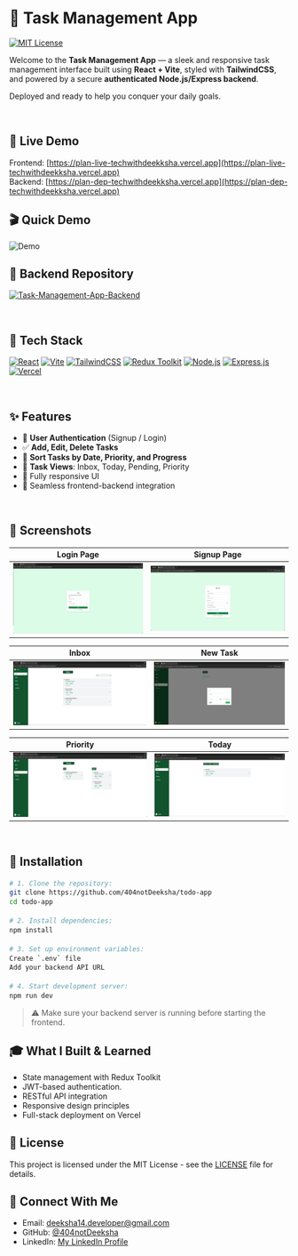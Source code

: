 # 📝 Task Management App
[![MIT License](https://img.shields.io/github/license/404notDeeksha/Task-Management-App?style=flat-square)](https://github.com/404notDeeksha/Task-Management-App/blob/main/LICENSE)


Welcome to the **Task Management App** — a sleek and responsive task management interface built using **React + Vite**, styled with **TailwindCSS**, and powered by a secure **authenticated Node.js/Express backend**.

Deployed and ready to help you conquer your daily goals.

<br />

## 🔗 Live Demo

Frontend: [https://plan-live-techwithdeekksha.vercel.app](https://plan-live-techwithdeekksha.vercel.app)  
Backend: [https://plan-dep-techwithdeekksha.vercel.app](https://plan-dep-techwithdeekksha.vercel.app)

## 🎬 Quick Demo
![Demo](demo.gif)

## 📂 Backend Repository
[![Task-Management-App-Backend](https://img.shields.io/badge/Task--Management--App--Backend-808080?style=for-the-badge&logo=github&logoColor=white)](https://github.com/404notDeeksha/Task-Management-App-Backend)

<br />

## 🚀 Tech Stack

[![React](https://img.shields.io/badge/React-20232A?style=for-the-badge&logo=react&logoColor=61DAFB)](https://reactjs.org/)
[![Vite](https://img.shields.io/badge/Vite-646CFF?style=for-the-badge&logo=vite&logoColor=FFD62E)](https://vitejs.dev/)
[![TailwindCSS](https://img.shields.io/badge/Tailwind_CSS-38B2AC?style=for-the-badge&logo=tailwind-css&logoColor=white)](https://tailwindcss.com/)
[![Redux Toolkit](https://img.shields.io/badge/Redux_Toolkit-593D88?style=for-the-badge&logo=redux&logoColor=white)](https://redux-toolkit.js.org/)
[![Node.js](https://img.shields.io/badge/Node.js-43853D?style=for-the-badge&logo=node-dot-js&logoColor=white)](https://nodejs.org/)
[![Express.js](https://img.shields.io/badge/Express.js-000000?style=for-the-badge&logo=express&logoColor=white)](https://expressjs.com/)
[![Vercel](https://img.shields.io/badge/Vercel-000000?style=for-the-badge&logo=vercel&logoColor=white)](https://vercel.com/)

<br />

## ✨ Features

- 🔐 **User Authentication** (Signup / Login)
- ✅ **Add, Edit, Delete Tasks**
- 📆 **Sort Tasks by Date, Priority, and Progress**
- 📂 **Task Views**: Inbox, Today, Pending, Priority
- 🎯 Fully responsive UI
- 🔄 Seamless frontend-backend integration

<br />

## 📸 Screenshots

| Login Page                          | Signup Page                            |
| ------------------------------- | --------------------------------- |
| ![Login](screenshots/login.png) | ![Signup](screenshots/signup.png) |

| Inbox                           | New Task                                   |
| ------------------------------- | ------------------------------------------ |
| ![Inbox](screenshots/inbox.png) | ![New Task](screenshots/newtaskportal.png) |

| Priority                              | Today                           |
| ------------------------------------- | ------------------------------- |
| ![Priority](screenshots/priority.png) | ![Today](screenshots/today.png) |

<br />

## 🧪 Installation

```bash
# 1. Clone the repository:
git clone https://github.com/404notDeeksha/todo-app
cd todo-app

# 2. Install dependencies:
npm install

# 3. Set up environment variables:
Create `.env` file
Add your backend API URL

# 4. Start development server:
npm run dev
```
> ⚠️ Make sure your backend server is running before starting the frontend.

## 🎓 What I Built & Learned

- State management with Redux Toolkit
- JWT-based authentication.
- RESTful API integration
- Responsive design principles
- Full-stack deployment on Vercel

## 📄 License

This project is licensed under the MIT License - see the [LICENSE](/LICENSE.md) file for details.

## 👋 Connect With Me

- Email: deeksha14.developer@gmail.com
- GitHub: [@404notDeeksha](https://github.com/404notDeeksha)
- LinkedIn: [My LinkedIn Profile](https://www.linkedin.com/in/deek1995)